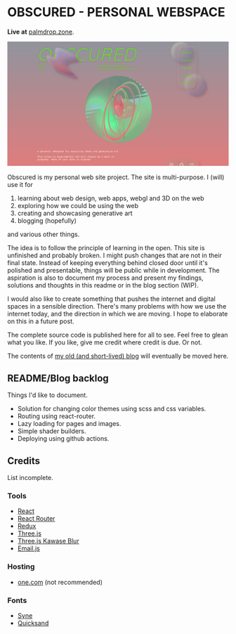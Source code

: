 # OBSCURED - PERSONAL WEBSPACE
**Live at** [palmdrop.zone](https://palmdrop.zone).

![Obscured - main page](/images/example/main-page.png)

Obscured is my personal web site project. The site is multi-purpose. I (will) use it for
1. learning about web design, web apps, webgl and 3D on the web
1. exploring how we could be using the web
1. creating and showcasing generative art
1. blogging (hopefully)

and various other things.

The idea is to follow the principle of learning in the open. This site is unfinished and probably broken. I might push changes that are not in their final state. Instead of keeping everything behind closed door until it's polished and presentable, things will be public while in development. The aspiration is also to document my process and present my findings, solutions and thoughts in this readme or in the blog section (WIP).

I would also like to create something that pushes the internet and digital spaces in a sensible direction. There's many problems with how we use the internet today, and the direction in which we are moving. I hope to elaborate on this in a future post.

The complete source code is published here for all to see. Feel free to glean what you like. If you like, give me credit where credit is due. Or not. 

The contents of [my old (and short-lived) blog](https://palmdrop.github.io) will eventually be moved here.

## README/Blog backlog
Things I'd like to document.

* Solution for changing color themes using scss and css variables.
* Routing using react-router.
* Lazy loading for pages and images.
* Simple shader builders.
* Deploying using github actions.

## Credits
List incomplete.

### Tools
* [React](https://reactjs.org)
* [React Router](https://reactrouter.com/)
* [Redux](https://redux.js.org/)
* [Three.js](https://threejs.org/)
* [Three.js Kawase Blur](https://ycw.github.io/three-kawase-blur/)
* [Email.js](https://www.emailjs.com/)

### Hosting
* [one.com](https://www.one.com/en/) (not recommended)

### Fonts
* [Syne](https://gitlab.com/bonjour-monde/fonderie/syne-typeface)
* [Quicksand](https://fonts.google.com/specimen/Quicksand)
